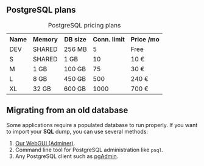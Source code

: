 ## PostgreSQL plans

<table class="table table-bordered table-striped dataTable"><caption>PostgreSQL pricing plans</caption>
<tr>
<th>Name</th>
<th>Memory</th>
<th>DB size</th>
<th>Conn. limit</th>
<th>Price /mo</th>
</tr>
<tr>
<td class="cc-col__price"><span class="label cc-label__price label-info">DEV</span></td>
<td>SHARED</td>
<td>256 MB</td>
<td>5</td>
<td>Free</td>
</tr>
<tr>
<td class="cc-col__price"><span class="label cc-label__price label-info">S</span></td>
<td>SHARED</td>
<td>1 GB</td>
<td>10</td>
<td>10 €</td>
</tr>
<tr>
<td class="cc-col__price"><span class="label cc-label__price label-info">M</span></td>
<td>1 GB</td>
<td>100 GB</td>
<td>75</td>
<td>30 €</td>
</tr>
<tr>
<td class="cc-col__price"><span class="label cc-label__price label-info">L</span></td>
<td>8 GB</td>
<td>450 GB</td>
<td>500</td>
<td>240 €</td>
</tr>
<tr>
<td class="cc-col__price"><span class="label cc-label__price label-info">XL</span></td>
<td>32 GB</td>
<td>600 GB</td>
<td>1000</td>
<td>700 €</td>
</tr>
</table>

## Migrating from an old database

Some applications require a populated database to run properly.
If you want to import your **SQL** dump, you can use several methods:

1. [Our WebGUI (Adminer)](https://dbms-adminer.clever-cloud.com/adminer/).
2. Command line tool for PostgreSQL administration like `psql`.
3. Any PostgreSQL client such as [pgAdmin](http://www.pgadmin.org/).
